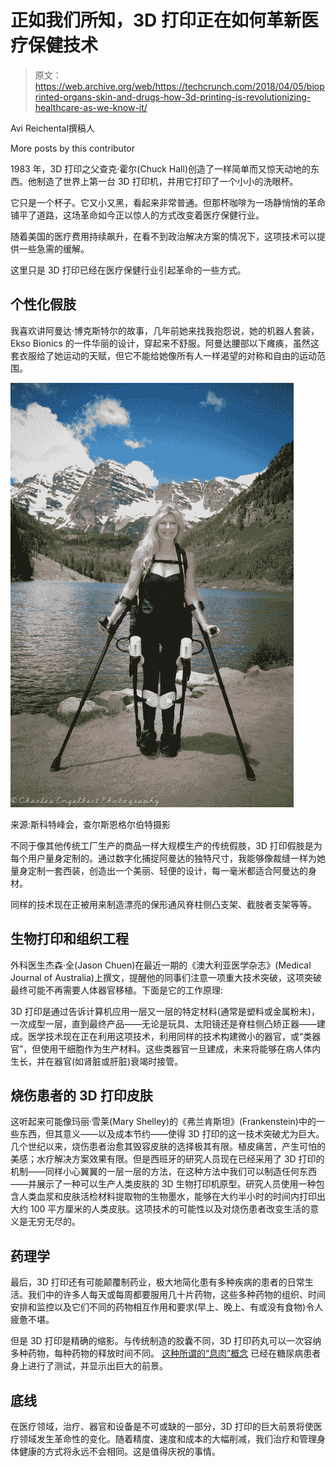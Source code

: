 # 正如我们所知，3D 打印正在如何革新医疗保健技术 

> 原文：<https://web.archive.org/web/https://techcrunch.com/2018/04/05/bioprinted-organs-skin-and-drugs-how-3d-printing-is-revolutionizing-healthcare-as-we-know-it/>

Avi Reichental撰稿人

More posts by this contributor

1983 年，3D 打印之父查克·霍尔(Chuck Hall)创造了一样简单而又惊天动地的东西。他制造了世界上第一台 3D 打印机，并用它打印了一个小小的洗眼杯。

它只是一个杯子。它又小又黑，看起来非常普通。但那杯咖啡为一场静悄悄的革命铺平了道路，这场革命如今正以惊人的方式改变着医疗保健行业。

随着美国的医疗费用持续飙升，在看不到政治解决方案的情况下，这项技术可以提供一些急需的缓解。

这里只是 3D 打印已经在医疗保健行业引起革命的一些方式。

## 个性化假肢

我喜欢讲阿曼达·博克斯特尔的故事，几年前她来找我抱怨说，她的机器人套装，Ekso Bionics 的一件华丽的设计，穿起来不舒服。阿曼达腰部以下瘫痪，虽然这套衣服给了她运动的天赋，但它不能给她像所有人一样渴望的对称和自由的运动范围。

![](img/b70ab917e3671c323bf442e47ece2110.png)

来源:斯科特峰会，查尔斯恩格尔伯特摄影

不同于像其他传统工厂生产的商品一样大规模生产的传统假肢，3D 打印假肢是为每个用户量身定制的。通过数字化捕捉阿曼达的独特尺寸，我能够像裁缝一样为她量身定制一套西装，创造出一个美丽、轻便的设计，每一毫米都适合阿曼达的身材。

同样的技术现在正被用来制造漂亮的保形通风脊柱侧凸支架、截肢者支架等等。

## 生物打印和组织工程

外科医生杰森·全(Jason Chuen)在最近一期的《澳大利亚医学杂志》(Medical Journal of Australia)上撰文，提醒他的同事们注意一项重大技术突破，这项突破最终可能不再需要人体器官移植。下面是它的工作原理:

3D 打印是通过告诉计算机应用一层又一层的特定材料(通常是塑料或金属粉末)，一次成型一层，直到最终产品——无论是玩具、太阳镜还是脊柱侧凸矫正器——建成。医学技术现在正在利用这项技术，利用同样的技术构建微小的器官，或“类器官”，但使用干细胞作为生产材料。这些类器官一旦建成，未来将能够在病人体内生长，并在器官(如肾脏或肝脏)衰竭时接管。

## 烧伤患者的 3D 打印皮肤

这听起来可能像玛丽·雪莱(Mary Shelley)的《弗兰肯斯坦》(Frankenstein)中的一些东西，但其意义——以及成本节约——使得 3D 打印的这一技术突破尤为巨大。几个世纪以来，烧伤患者治愈其毁容皮肤的选择极其有限。植皮痛苦，产生可怕的美感；水疗解决方案效果有限。但是西班牙的研究人员现在已经采用了 3D 打印的机制——同样小心翼翼的一层一层的方法，在这种方法中我们可以制造任何东西——并展示了一种可以生产人类皮肤的 3D 生物打印机原型。研究人员使用一种包含人类血浆和皮肤活检材料提取物的生物墨水，能够在大约半小时的时间内打印出大约 100 平方厘米的人类皮肤。这项技术的可能性以及对烧伤患者改变生活的意义是无穷无尽的。

## 药理学

最后，3D 打印还有可能颠覆制药业，极大地简化患有多种疾病的患者的日常生活。我们中的许多人每天或每周都要服用几十片药物，这些多种药物的组织、时间安排和监控以及它们不同的药物相互作用和要求(早上、晚上、有或没有食物)令人疲惫不堪。

但是 3D 打印是精确的缩影。与传统制造的胶囊不同，3D 打印药丸可以一次容纳多种药物，每种药物的释放时间不同。 [这种所谓的“息肉”概念](https://web.archive.org/web/20221201113416/https://www.ncbi.nlm.nih.gov/pubmed/26390808) 已经在糖尿病患者身上进行了测试，并显示出巨大的前景。

## 底线

在医疗领域，治疗、器官和设备是不可或缺的一部分，3D 打印的巨大前景将使医疗领域发生革命性的变化。随着精度、速度和成本的大幅削减，我们治疗和管理身体健康的方式将永远不会相同。这是值得庆祝的事情。